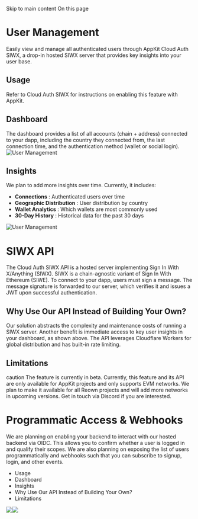Skip to main content
On this page
# User Management
Easily view and manage all authenticated users through AppKit Cloud Auth SIWX, a drop-in hosted SIWX server that provides key insights into your user base.
## Usage​
Refer to Cloud Auth SIWX for instructions on enabling this feature with AppKit.
## Dashboard​
The dashboard provides a list of all accounts (chain + address) connected to your dapp, including the country they connected from, the last connection time, and the authentication method (wallet or social login).
![User Management](https://docs.reown.com/assets/images/user-management-1ebcce79a793d33ffa828b810c717f9e.png)
## Insights​
We plan to add more insights over time. Currently, it includes:
  * **Connections** : Authenticated users over time
  * **Geographic Distribution** : User distribution by country
  * **Wallet Analytics** : Which wallets are most commonly used
  * **30-Day History** : Historical data for the past 30 days


![User Management](https://docs.reown.com/assets/images/insights-dfa90b04cde07e9e0c299ced90011d7e.png)
# SIWX API
The Cloud Auth SIWX API is a hosted server implementing Sign In With X/Anything (SIWX). SIWX is a chain-agnostic variant of Sign In With Ethereum (SIWE). To connect to your dapp, users must sign a message. The message signature is forwarded to our server, which verifies it and issues a JWT upon successful authentication.
## Why Use Our API Instead of Building Your Own?​
Our solution abstracts the complexity and maintenance costs of running a SIWX server. Another benefit is immediate access to key user insights in your dashboard, as shown above. The API leverages Cloudflare Workers for global distribution and has built-in rate limiting.
## Limitations​
caution
The feature is currently in beta.
Currently, this feature and its API are only available for AppKit projects and only supports EVM networks. We plan to make it available for all Reown projects and will add more networks in upcoming versions. Get in touch via Discord if you are interested.
# Programmatic Access & Webhooks
We are planning on enabling your backend to interact with our hosted backend via OIDC. This allows you to confirm whether a user is logged in and qualify their scopes.
We are also planning on exposing the list of users programmatically and webhooks such that you can subscribe to signup, login, and other events.
  * Usage
  * Dashboard
  * Insights
  * Why Use Our API Instead of Building Your Own?
  * Limitations


![](https://t.co/1/i/adsct?bci=4&dv=America%2FToronto%26en-US%26Google%20Inc.%26MacIntel%26255%261080%26600%266%2624%261080%26600%260%26na&eci=3&event=%7B%7D&event_id=2d8edd52-cf03-48cf-b225-8b0054182f13&integration=gtm&p_id=Twitter&p_user_id=0&pl_id=8499509b-c7d7-43f7-84f7-40b8dcd81d34&tw_document_href=https%3A%2F%2Fdocs.reown.com%2Fcloud%2Fuser-management&tw_iframe_status=0&txn_id=oo02q&type=javascript&version=2.3.31)![](https://analytics.twitter.com/1/i/adsct?bci=4&dv=America%2FToronto%26en-US%26Google%20Inc.%26MacIntel%26255%261080%26600%266%2624%261080%26600%260%26na&eci=3&event=%7B%7D&event_id=2d8edd52-cf03-48cf-b225-8b0054182f13&integration=gtm&p_id=Twitter&p_user_id=0&pl_id=8499509b-c7d7-43f7-84f7-40b8dcd81d34&tw_document_href=https%3A%2F%2Fdocs.reown.com%2Fcloud%2Fuser-management&tw_iframe_status=0&txn_id=oo02q&type=javascript&version=2.3.31)

